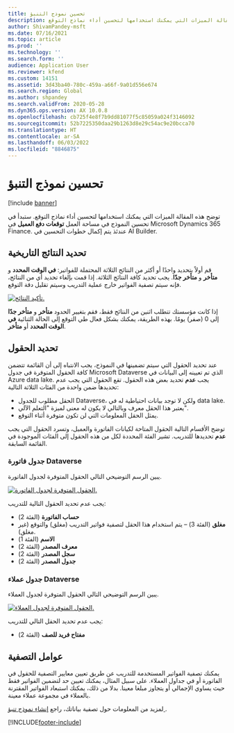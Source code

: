 ```yaml
---
title: تحسين نموذج التنبؤ
description: توضح هذه المقالة الميزات التي يمكنك استخدامها لتحسين أداء نماذج التوقع.
author: ShivamPandey-msft
ms.date: 07/16/2021
ms.topic: article
ms.prod: ''
ms.technology: ''
ms.search.form: ''
audience: Application User
ms.reviewer: kfend
ms.custom: 14151
ms.assetid: 3d43ba40-780c-459a-a66f-9a01d556e674
ms.search.region: Global
ms.author: shpandey
ms.search.validFrom: 2020-05-28
ms.dyn365.ops.version: AX 10.0.8
ms.openlocfilehash: cb725f4e8f7b9dd81077f5c85059a024f3146092
ms.sourcegitcommit: 52b7225350daa29b1263d8e29c54ac9e20bcca70
ms.translationtype: HT
ms.contentlocale: ar-SA
ms.lasthandoff: 06/03/2022
ms.locfileid: "8846875"
---
```

# <a name="improve-the-prediction-model"></a>تحسين نموذج التنبؤ

[!include [banner](../includes/banner.md)]

توضح هذه المقالة الميزات التي يمكنك استخدامها لتحسين أداء نماذج التوقع. ستبدأ في تحسين النموذج في مساحة العمل **توقعات دفع العميل** في Microsoft Dynamics 365 Finance. عندئذ يتم إكمال خطوات التحسين في AI Builder.

## <a name="select-historical-outcomes"></a>تحديد النتائج التاريخية

قم أولاً بتحديد واحدًا أو أكثر من النتائج الثلاثة المحتملة للفواتير: **في الوقت المحدد** و **متأخر** و **متأخر جدًا**. يجب تحديد كافة النتائج الثلاثة. إذا قمت بإلغاء تحديد أي من النتائج، فإنه سيتم تصفية الفواتير خارج عملية التدريب وسيتم تقليل دقة التوقع.

[![تأكيد النتائج.](./media/confirm-3-outcomes.png)](./media/confirm-3-outcomes.png)

إذا كانت مؤسستك تتطلب اثنين من النتائج فقط، فقم بتغيير الحدود **متأخر** و **متأخر جدًا** إلى 0 (صفر) يومًا. بهذه الطريقة، يمكنك بشكل فعال طي التوقع إلى الحالة الثنائية **في الوقت المحدد** أو **متأخر**.

## <a name="select-fields"></a>تحديد الحقول

عند تحديد الحقول التي سيتم تضمينها في النموذج، يجب الانتباه إلى أن القائمة تتضمن كافة الحقول المتوفرة في جدول Microsoft Dataverse الذي تم تعيينه إلى البيانات في Azure data lake. يجب **عدم** تحديد بعض هذه الحقول. تقع الحقول التي يجب عدم تحديدها ضمن واحدة من الفئات الثلاثة التالية:

- الحقل مطلوب للجدول Dataverse، ولكن لا توجد بيانات احتياطية له في data lake.
- يعتبر هذا الحقل معرف وبالتالي لا يكون له معنى لميزة "التعلم الآلي".
- يمثل الحقل المعلومات التي لن تكون متوفرة أثناء التوقع.

توضح الأقسام التالية الحقول المتاحة لكيانات الفاتورة والعميل، وتسرد الحقول التي يجب **عدم** تحديدها للتدريب. تشير الفئة المحددة لكل من هذه الحقول إلى الفئات الموجودة في القائمة السابقة.
 
### <a name="invoice-dataverse-table"></a>جدول فاتورة Dataverse

يبين الرسم التوضيحي التالي الحقول المتوفرة لجدول الفاتورة.

[![الحقول المتوفرة لجدول الفاتورة.](./media/available-fields.png)](./media/available-fields.png)

يجب عدم تحديد الحقول التالية للتدريب:

- **حساب الفاتورة** (الفئة 2)
- **مغلق** (الفئة 3) – يتم استخدام هذا الحقل لتصفية فواتير التدريب (مغلق) والتوقع (غير مغلق).
- **الاسم** (الفئة 1)
- **معرف المصدر** (الفئة 2)
- **سجل المصدر** (الفئة 2)
- **جدول المصدر** (الفئة 2)

### <a name="customer-dataverse-table"></a>جدول عملاء Dataverse

يبين الرسم التوضيحي التالي الحقول المتوفرة لجدول العملاء.

[![الحقول المتوفرة لجدول العملاء.](./media/related-entities.png)](./media/related-entities.png)

يجب عدم تحديد الحقل التالي للتدريب:

- **مفتاح فريد للصف** (الفئة 2)

## <a name="filters"></a>عوامل التصفية

يمكنك تصفية الفواتير المستخدمة للتدريب عن طريق تعيين معايير التصفية للحقول في الفاتورة أو في جداول العملاء. على سبيل المثال، يمكنك تعيين حد لتضمين الفواتير فقط حيث يساوي الإجمالي أو يتجاوز مبلغا معينا. بدلا من ذلك، يمكنك استبعاد الفواتير المقترنة بالعملاء في مجموعة عملاء معينة.

لمزيد من المعلومات حول تصفية بياناتك، راجع [إنشاء نموذج تنبؤ ](/ai-builder/prediction-create-model#filter-your-data).

[!INCLUDE[footer-include](../../includes/footer-banner.md)]
